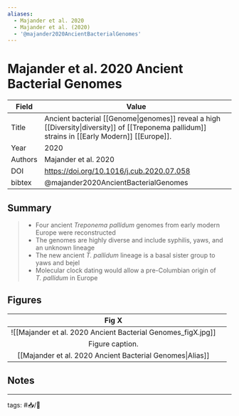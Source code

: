 ```yaml
---
aliases:
  - Majander et al. 2020
  - Majander et al. (2020)
  - '@majander2020AncientBacterialGenomes'
---
```


# Majander et al. 2020 Ancient Bacterial Genomes

| Field   | Value                                                                                                                       |
| ------- | --------------------------------------------------------------------------------------------------------------------------- |
| Title   | Ancient bacterial [[Genome\|genomes]] reveal a high [[Diversity\|diversity]] of [[Treponema pallidum]] strains in [[Early Modern]] [[Europe]]. |
| Year    | 2020                                                                                                                            |
| Authors | Majander et al. 2020                                                                                                                            |
| DOI     | <https://doi.org/10.1016/j.cub.2020.07.058>                                                                                                          |
| bibtex  | @majander2020AncientBacterialGenomes                                                                                                                            |


## Summary

>- Four ancient _Treponema pallidum_ genomes from early modern Europe were reconstructed
>- The genomes are highly diverse and include syphilis, yaws, and an unknown lineage
>- The new ancient _T. pallidum_ lineage is a basal sister group to yaws and bejel
>-  Molecular clock dating would allow a pre-Columbian origin of _T. pallidum_ in Europe


## Figures

|          Fig X          |     |
|:-----------------------:| --- |
| ![[Majander et al. 2020 Ancient Bacterial Genomes_figX.jpg]] |     |
|     Figure caption.     |     |
[[Majander et al. 2020 Ancient Bacterial Genomes\|Alias]] | 	|	

## Notes

---

tags: #📥/📰